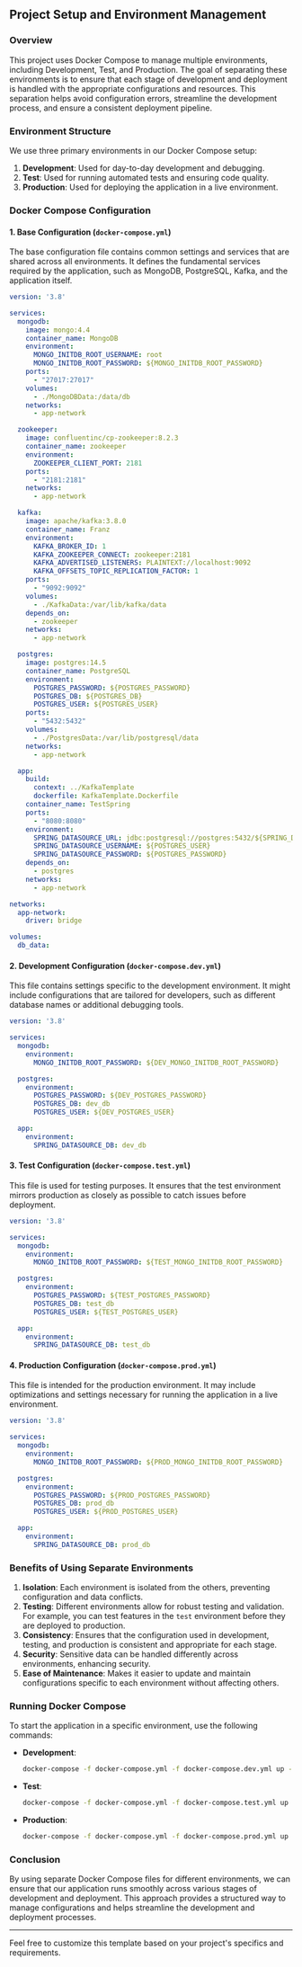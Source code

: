 ## Project Setup and Environment Management

### Overview

This project uses Docker Compose to manage multiple environments, including Development, Test, and Production. The goal of separating these environments is to ensure that each stage of development and deployment is handled with the appropriate configurations and resources. This separation helps avoid configuration errors, streamline the development process, and ensure a consistent deployment pipeline.

### Environment Structure

We use three primary environments in our Docker Compose setup:

1. **Development**: Used for day-to-day development and debugging.
2. **Test**: Used for running automated tests and ensuring code quality.
3. **Production**: Used for deploying the application in a live environment.

### Docker Compose Configuration

#### 1. Base Configuration (`docker-compose.yml`)

The base configuration file contains common settings and services that are shared across all environments. It defines the fundamental services required by the application, such as MongoDB, PostgreSQL, Kafka, and the application itself.

```yaml
version: '3.8'

services:
  mongodb:
    image: mongo:4.4
    container_name: MongoDB
    environment:
      MONGO_INITDB_ROOT_USERNAME: root
      MONGO_INITDB_ROOT_PASSWORD: ${MONGO_INITDB_ROOT_PASSWORD}
    ports:
      - "27017:27017"
    volumes:
      - ./MongoDBData:/data/db
    networks:
      - app-network

  zookeeper:
    image: confluentinc/cp-zookeeper:8.2.3
    container_name: zookeeper
    environment:
      ZOOKEEPER_CLIENT_PORT: 2181
    ports:
      - "2181:2181"
    networks:
      - app-network

  kafka:
    image: apache/kafka:3.8.0
    container_name: Franz
    environment:
      KAFKA_BROKER_ID: 1
      KAFKA_ZOOKEEPER_CONNECT: zookeeper:2181
      KAFKA_ADVERTISED_LISTENERS: PLAINTEXT://localhost:9092
      KAFKA_OFFSETS_TOPIC_REPLICATION_FACTOR: 1
    ports:
      - "9092:9092"
    volumes:
      - ./KafkaData:/var/lib/kafka/data
    depends_on:
      - zookeeper
    networks:
      - app-network

  postgres:
    image: postgres:14.5
    container_name: PostgreSQL
    environment:
      POSTGRES_PASSWORD: ${POSTGRES_PASSWORD}
      POSTGRES_DB: ${POSTGRES_DB}
      POSTGRES_USER: ${POSTGRES_USER}
    ports:
      - "5432:5432"
    volumes:
      - ./PostgresData:/var/lib/postgresql/data
    networks:
      - app-network

  app:
    build:
      context: ../KafkaTemplate
      dockerfile: KafkaTemplate.Dockerfile
    container_name: TestSpring
    ports:
      - "8080:8080"
    environment:
      SPRING_DATASOURCE_URL: jdbc:postgresql://postgres:5432/${SPRING_DATASOURCE_DB}
      SPRING_DATASOURCE_USERNAME: ${POSTGRES_USER}
      SPRING_DATASOURCE_PASSWORD: ${POSTGRES_PASSWORD}
    depends_on:
      - postgres
    networks:
      - app-network

networks:
  app-network:
    driver: bridge

volumes:
  db_data:
```

#### 2. Development Configuration (`docker-compose.dev.yml`)

This file contains settings specific to the development environment. It might include configurations that are tailored for developers, such as different database names or additional debugging tools.

```yaml
version: '3.8'

services:
  mongodb:
    environment:
      MONGO_INITDB_ROOT_PASSWORD: ${DEV_MONGO_INITDB_ROOT_PASSWORD}

  postgres:
    environment:
      POSTGRES_PASSWORD: ${DEV_POSTGRES_PASSWORD}
      POSTGRES_DB: dev_db
      POSTGRES_USER: ${DEV_POSTGRES_USER}

  app:
    environment:
      SPRING_DATASOURCE_DB: dev_db
```

#### 3. Test Configuration (`docker-compose.test.yml`)

This file is used for testing purposes. It ensures that the test environment mirrors production as closely as possible to catch issues before deployment.

```yaml
version: '3.8'

services:
  mongodb:
    environment:
      MONGO_INITDB_ROOT_PASSWORD: ${TEST_MONGO_INITDB_ROOT_PASSWORD}

  postgres:
    environment:
      POSTGRES_PASSWORD: ${TEST_POSTGRES_PASSWORD}
      POSTGRES_DB: test_db
      POSTGRES_USER: ${TEST_POSTGRES_USER}

  app:
    environment:
      SPRING_DATASOURCE_DB: test_db
```

#### 4. Production Configuration (`docker-compose.prod.yml`)

This file is intended for the production environment. It may include optimizations and settings necessary for running the application in a live environment.

```yaml
version: '3.8'

services:
  mongodb:
    environment:
      MONGO_INITDB_ROOT_PASSWORD: ${PROD_MONGO_INITDB_ROOT_PASSWORD}

  postgres:
    environment:
      POSTGRES_PASSWORD: ${PROD_POSTGRES_PASSWORD}
      POSTGRES_DB: prod_db
      POSTGRES_USER: ${PROD_POSTGRES_USER}

  app:
    environment:
      SPRING_DATASOURCE_DB: prod_db
```

### Benefits of Using Separate Environments

1. **Isolation**: Each environment is isolated from the others, preventing configuration and data conflicts.
2. **Testing**: Different environments allow for robust testing and validation. For example, you can test features in the `test` environment before they are deployed to production.
3. **Consistency**: Ensures that the configuration used in development, testing, and production is consistent and appropriate for each stage.
4. **Security**: Sensitive data can be handled differently across environments, enhancing security.
5. **Ease of Maintenance**: Makes it easier to update and maintain configurations specific to each environment without affecting others.

### Running Docker Compose

To start the application in a specific environment, use the following commands:

- **Development**:
  ```bash
  docker-compose -f docker-compose.yml -f docker-compose.dev.yml up -d
  ```

- **Test**:
  ```bash
  docker-compose -f docker-compose.yml -f docker-compose.test.yml up -d
  ```

- **Production**:
  ```bash
  docker-compose -f docker-compose.yml -f docker-compose.prod.yml up -d
  ```

### Conclusion

By using separate Docker Compose files for different environments, we can ensure that our application runs smoothly across various stages of development and deployment. This approach provides a structured way to manage configurations and helps streamline the development and deployment processes.

---

Feel free to customize this template based on your project's specifics and requirements.